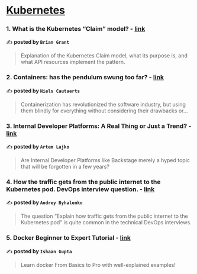 
<h1><a href=https://medium.com/tag/kubernetes/recommended target="_blank" rel="noopener noreferrer">Kubernetes</a></h1>
<h3>1. What is the Kubernetes “Claim” model? - <a href="https://medium.com/@bgrant0607?source=tag_recommended_feed---------0-84----------kubernetes----------1ab0bb2b_aa27_40ca_96f5_395470245375-------" target="_blank" rel="noopener noreferrer">link</a></h3>

✍️ **posted by `Brian Grant`**

<blockquote>Explanation of the Kubernetes Claim model, what its purpose is, and what API resources implement the pattern.</blockquote>

<h3>2. Containers: has the pendulum swung too far? - <a href="https://medium.com/@cautaerts?source=tag_recommended_feed---------1-107----------kubernetes----------1ab0bb2b_aa27_40ca_96f5_395470245375-------" target="_blank" rel="noopener noreferrer">link</a></h3>

✍️ **posted by `Niels Cautaerts`**

<blockquote>Containerization has revolutionized the software industry, but using them blindly for everything without considering their drawbacks or…</blockquote>

<h3>3. Internal Developer Platforms: A Real Thing or Just a Trend? - <a href="https://medium.com/@artem_lajko?source=tag_recommended_feed---------2-85----------kubernetes----------1ab0bb2b_aa27_40ca_96f5_395470245375-------" target="_blank" rel="noopener noreferrer">link</a></h3>

✍️ **posted by `Artem Lajko`**

<blockquote>Are Internal Developer Platforms like Backstage merely a hyped topic that will be forgotten in a few years?</blockquote>

<h3>4. How the traffic gets from the public internet to the Kubernetes pod. DevOps interview question. - <a href="https://medium.com/@andreybyhalenko?source=tag_recommended_feed---------3-84----------kubernetes----------1ab0bb2b_aa27_40ca_96f5_395470245375-------" target="_blank" rel="noopener noreferrer">link</a></h3>

✍️ **posted by `Andrey Byhalenko`**

<blockquote>The question “Explain how traffic gets from the public internet to the Kubernetes pod” is quite common in the technical DevOps interviews.</blockquote>

<h3>5. Docker Beginner to Expert Tutorial - <a href="https://medium.com/@ishaangupta1201?source=tag_recommended_feed---------4-107----------kubernetes----------1ab0bb2b_aa27_40ca_96f5_395470245375-------" target="_blank" rel="noopener noreferrer">link</a></h3>

✍️ **posted by `Ishaan Gupta`**

<blockquote>Learn docker From Basics to Pro with well-explained examples!</blockquote>

